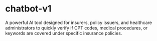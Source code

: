 # chatbot-v1
A powerful AI tool designed for insurers, policy issuers, and healthcare administrators to quickly verify if CPT codes, medical procedures, or keywords are covered under specific insurance policies.
